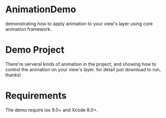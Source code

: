# AnimationDemo
demonstrating how to apply animation to your view's layer using core animation framework.

# Demo Project

There're serveral kinds of animation in the project, and showing how to control the animation on your view's layer. for detail just download to run, thanks!

# Requirements
The demo require ios 9.0+ and Xcode 8.0+.
